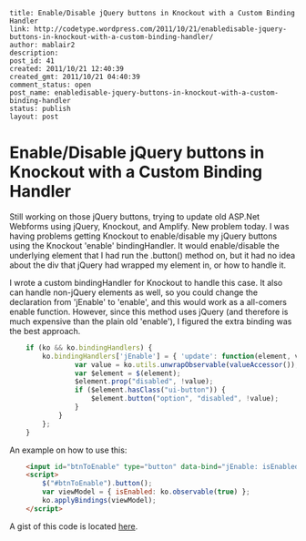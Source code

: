 ```
title: Enable/Disable jQuery buttons in Knockout with a Custom Binding Handler
link: http://codetype.wordpress.com/2011/10/21/enabledisable-jquery-buttons-in-knockout-with-a-custom-binding-handler/
author: mablair2
description:
post_id: 41
created: 2011/10/21 12:40:39
created_gmt: 2011/10/21 04:40:39
comment_status: open
post_name: enabledisable-jquery-buttons-in-knockout-with-a-custom-binding-handler
status: publish
layout: post
```

# Enable/Disable jQuery buttons in Knockout with a Custom Binding Handler

Still working on those jQuery buttons, trying to update old ASP.Net Webforms using jQuery, Knockout, and Amplify. New problem today. I was having problems getting Knockout to enable/disable my jQuery buttons using the Knockout 'enable' bindingHandler. It would enable/disable the underlying element that I had run the .button() method on, but it had no idea about the div that jQuery had wrapped my element in, or how to handle it.

I wrote a custom bindingHandler for Knockout to handle this case. It also can handle non-jQuery elements as well, so you could change the declaration from 'jEnable' to 'enable', and this would work as a all-comers enable function. However, since this method uses jQuery (and therefore is much expensive than the plain old 'enable'), I figured the extra binding was the best approach.

``` js
	if (ko && ko.bindingHandlers) {
		ko.bindingHandlers['jEnable'] = { 'update': function(element, valueAccessor) {
				var value = ko.utils.unwrapObservable(valueAccessor());
				var $element = $(element);
				$element.prop("disabled", !value);
				if ($element.hasClass("ui-button")) {
					$element.button("option", "disabled", !value);
				}
			}
		};
	}
```

 An example on how to use this:
``` html
	<input id="btnToEnable" type="button" data-bind="jEnable: isEnabled" />
	<script>
		$("#btnToEnable").button();
		var viewModel = { isEnabled: ko.observable(true) };
		ko.applyBindings(viewModel);
	</script>
```

 A gist of this code is located [here](https://gist.github.com/4023196).